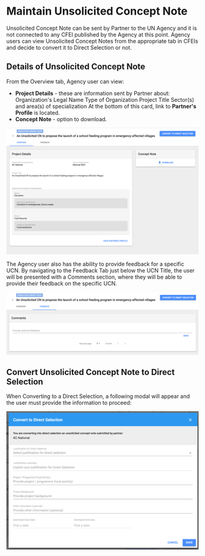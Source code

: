 # Maintain Unsolicited Concept Note

Unsolicited Concept Note can be sent by Partner to the UN Agency and it is not connected to any CFEI published by the Agency at this point. Agency users can view Unsolicited Concept Notes from the appropriate tab in CFEIs and decide to convert it to Direct Selection or not.

## Details of Unsolicited Concept Note

From the Overview tab, Agency user can view:

* **Project Details** - these are information sent by Partner about: Organization's Legal Name Type of Organization Project Title Sector\(s\) and area\(s\) of specialization  At the bottom of this card, link to **Partner's Profile** is located. 
* **Concept Note** - option to download.

![Unsolicited Concept Note - Overview tab](../.gitbook/assets/screen-shot-2018-04-16-at-10.39.52.png)

The Agency user also has the ability to provide feedback for a specific UCN. By navigating to the Feedback Tab just below the UCN Title, the user will be presented with a Comments section, where they will be able to provide their feedback on the specific UCN.



![Unsolicited Concept Note - Feedback tab](../.gitbook/assets/screen-shot-2018-04-16-at-10.40.09.png)

## Convert Unsolicited Concept Note to Direct Selection

When Converting to a Direct Selection, a following modal will appear and the user must provide the  information to proceed:

![Convert to Direct Selection - modal window](../.gitbook/assets/screen-shot-2018-04-16-at-10.40.23.png)





